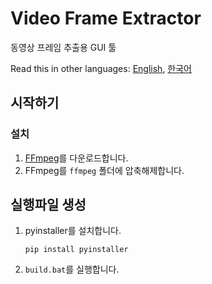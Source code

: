 # Video Frame Extractor

동영상 프레임 추출용 GUI 툴

Read this in other languages: [English](README.md), [한국어](README.ko-KR.md)

## 시작하기

### 설치

1. [FFmpeg](https://ffmpeg.org/)를 다운로드합니다.
1. FFmpeg를 `ffmpeg` 폴더에 압축해제합니다.

## 실행파일 생성

1. pyinstaller를 설치합니다.
    ```
    pip install pyinstaller
    ```
1. `build.bat`를 실행합니다.
